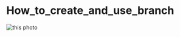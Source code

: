 # How_to_create_and_use_branch


![this photo](https://upload.wikimedia.org/wikipedia/commons/thumb/3/36/Hopetoun_falls.jpg/1200px-Hopetoun_falls.jpg)
